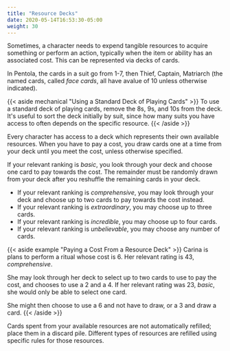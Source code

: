 ```yaml
---
title: "Resource Decks"
date: 2020-05-14T16:53:30-05:00
weight: 30
---
```


Sometimes, a character needs to expend tangible resources to acquire something or perform an action, typically when the item or ability has an associated cost.
This can be represented via decks of cards.

In Pentola, the cards in a suit go from 1-7, then Thief, Captain, Matriarch (the named cards, called _face cards_, all have avalue of 10 unless otherwise indicated).

{{< aside mechanical "Using a Standard Deck of Playing Cards" >}}
To use a standard deck of playing cards, remove the 8s, 9s, and 10s from the deck.
It's useful to sort the deck initially by suit, since how many suits you have access to often depends on the specific resource.
{{< /aside >}}

Every character has access to a deck which represents their own available resources.
When you have to pay a cost, you draw cards one at a time from your deck until you meet the cost, unless otherwise specified.

If your relevant ranking is _basic_, you look through your deck and choose one card to pay towards the cost.
The remainder must be randomly drawn from your deck after you reshuffle the remaining cards in your deck.

- If your relevant ranking is _comprehensive_, you may look through your deck and choose up to two cards to pay towards the cost instead.
- If your relevant ranking is _extraordinary_, you may choose up to three cards.
- If your relevant ranking is _incredible_, you may choose up to four cards.
- If your relevant ranking is _unbelievable_, you may choose any number of cards.

{{< aside example "Paying a Cost From a Resource Deck" >}}
Carina is plans to perform a ritual whose cost is 6.
Her relevant rating is 43, _comprehensive_.

She may look through her deck to select up to two cards to use to pay the cost, and chooses to use a 2 and a 4.
If her relevant rating was 23, _basic_, she would only be able to select one card.

She might then choose to use a 6 and not have to draw, or a 3 and draw a card.
{{< /aside >}}

Cards spent from your available resources are not automatically refilled; place them in a discard pile.
Different types of resources are refilled using specific rules for those resources.
